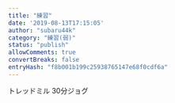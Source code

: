 ```yaml
---
title: "練習"
date: '2019-08-13T17:15:05'
author: "subaru44k"
category: "練習(弱)"
status: "publish"
allowComments: true
convertBreaks: false
entryHash: "f8b001b199c25938765147e68f0cdf6a"
---
```

トレッドミル
30分ジョグ
